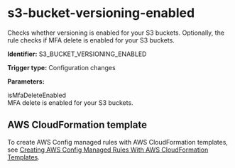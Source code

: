 # s3\-bucket\-versioning\-enabled<a name="s3-bucket-versioning-enabled"></a>

Checks whether versioning is enabled for your S3 buckets\. Optionally, the rule checks if MFA delete is enabled for your S3 buckets\.

**Identifier:** S3\_BUCKET\_VERSIONING\_ENABLED

**Trigger type:** Configuration changes

**Parameters:**

 isMfaDeleteEnabled   
 MFA delete is enabled for your S3 buckets\.

## AWS CloudFormation template<a name="w4aac13c29c17d257c13"></a>

To create AWS Config managed rules with AWS CloudFormation templates, see [Creating AWS Config Managed Rules With AWS CloudFormation Templates](aws-config-managed-rules-cloudformation-templates.md)\.